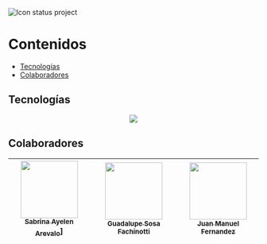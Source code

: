 ![Icon status project](http://img.shields.io/static/v1?label=STATUS&message=In%20development&color=RED&style=for-the-badge)

# Contenidos
- [Tecnologías](#tecnologías)
- [Colaboradores](#colaboradores)


## Tecnologías
<p align="center">
  <a href="https://skillicons.dev">
    <img src="https://skillicons.dev/icons?i=html,css,js,php,laravel,git&perline=3" />
  </a>
</p>

## Colaboradores
| [<img src="https://avatars.githubusercontent.com/u/37356058?v=4" width=115><br><sub>Sabrina Ayelen Arevalo</sub>](https://github.com/sbrn-9)] |  [<img src="https://avatars.githubusercontent.com/u/71970858?v=4" width=115><br><sub>Guadalupe Sosa Fachinotti</sub>]([https://github.com/GuadaFachinotti]) |  [<img src="https://avatars.githubusercontent.com/u/91544872?v=4" width=115><br><sub>Juan Manuel Fernandez</sub>](https://github.com/jumanandez) |
| :---: | :---: | :---: |




